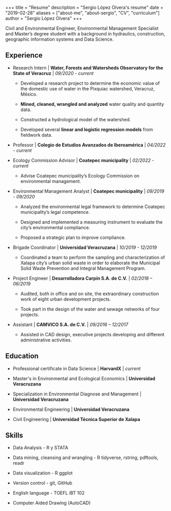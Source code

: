 +++
title = "Resume"
description = "Sergio López Olvera's resume"
date = "2019-02-28"
aliases = ["about-me", "about-sergio", "CV", "curriculum"]
author = "Sergio López Olvera"
+++

Civil and Environmental Engineer, Environmental Management Specialist and Master’s
degree student with a background in hydraulics, construction, geographic information
systems and Data Science.


## Experience


* Research Intern | **Water, Forests and Watersheds Observatory for the State of Veracruz** | _09/2020 - current_

  + Developed a research project to determine the economic value of the domestic use of water in the Pixquiac watershed, Veracruz, México.


  + **Mined, cleaned, wrangled and analyzed** water quality and quantity data.


  + Constructed a hydrological model of the watershed.


  + Developed several **linear and logistic regression models** from fieldwork data.
  
  
* Professor | **Colegio de Estudios Avanzados de Iberoamérica** | _04/2022 - current_


* Ecology Commission Advisor | **Coatepec municipality** | _02/2022 - current_


  + Advise Coatepec municipality’s Ecology Commission on environmental
management.


* Environmental Management Analyst | **Coatepec municipality** | _09/2019 - 09/2020_


  + Analyzed the environmental legal framework to determine Coatepec municipality’s legal competence.


  + Designed and implemented a measuring instrument to evaluate the city’s environmental compliance.
  
  
  + Proposed a strategic plan to improve compliance.


* Brigade Coordinator | **Universidad Veracruzana** | _10/2019 - 12/2019_

  + Coordinated a team to perform the sampling and characterization of Xalapa city’s urban solid waste in order to elaborate the Municipal Solid Waste Prevention and Integral Management Program.


* Project Engineer | **Desarrolladora Carpín S.A. de C.V.** | _02/2018 – 06/2019_


  + Audited, both in office and on site, the extraordinary construction work of eight urban development projects.
  
  
  + Took part in the design of the water and sewage networks of four projects.
  

* Assistant | **CAMVICO S.A. de C.V.** | _09/2016 – 12/2017_


  + Assisted in CAD design, executive projects developing and different administrative
activities.


## Education

* Professional certificate in Data Science | **HarvardX** | _current_


* Master's in Environmental and Ecological Economics | **Universidad Veracruzana**


* Specialization in Environmental Diagnose and Management | **Universidad Veracruzana**


* Environmental Engineering | **Universidad Veracruzana**


* Civil Engineering | **Universidad Técnica Superior de Xalapa**


## Skills


* Data Analysis - R y STATA


* Data mining, cleansing and wrangling - R tidyverse, rstring, pdftools, readr


* Data visualization - R ggplot


* Version control - git, GitHub


* English language - TOEFL iBT 102


* Computer Aided Drawing (AutoCAD)

